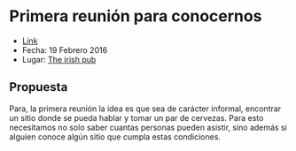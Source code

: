 # Primera reunión para conocernos

  - [Link](http://www.meetup.com/Beer-JS-Bogota/events/228431902/)
  - Fecha: 19 Febrero 2016
  - Lugar: [The irish pub](https://maps.google.com/maps?f=q&hl=en&q=Carrera+12A+%23+83-48%2C+Bogot%C3%A1%2C+co)
  
## Propuesta

Para, la primera reunión la idea es que sea de carácter informal, encontrar un sitio donde se pueda hablar y tomar un par de cervezas. Para esto necesitamos no solo saber cuantas personas pueden asistir, sino además si alguien conoce algún sitio que cumpla estas condiciones.

